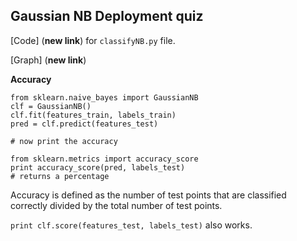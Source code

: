 ## Gaussian NB Deployment quiz

[Code] (**new link**)
for `classifyNB.py` file.

[Graph] (**new link**)

**Accuracy**

```
from sklearn.naive_bayes import GaussianNB
clf = GaussianNB()
clf.fit(features_train, labels_train)
pred = clf.predict(features_test)

# now print the accuracy

from sklearn.metrics import accuracy_score
print accuracy_score(pred, labels_test)
# returns a percentage
```
Accuracy is defined as the number of test points that are classified correctly divided by the total number of test points.

`print clf.score(features_test, labels_test)`
also works.
